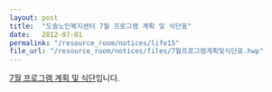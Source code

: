 ```yaml
---
layout: post
title:  "도솔노인복지센터 7월 프로그램 계획 및 식단표"
date:   2012-07-01
permalink: "/resource_room/notices/life15"
file_url: "/resource_room/notices/files/7월프로그램계획및식단표.hwp"
---
```


[7월 프로그램 계획 및 식단](/resource_room/notices/files/7월프로그램계획및식단표.hwp)입니다.
